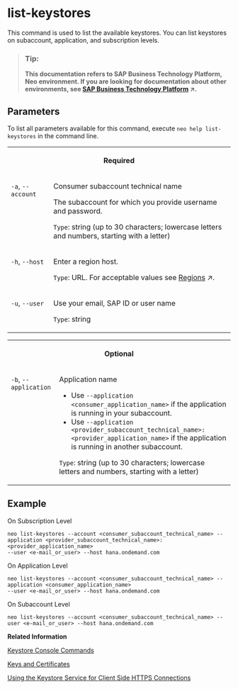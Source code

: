 <!-- loiofa3c4af9bd0e4ca6a66a44e7d65d4bcd -->

# list-keystores

This command is used to list the available keystores. You can list keystores on subaccount, application, and subscription levels.



> ### Tip:  
> **This documentation refers to SAP Business Technology Platform, Neo environment. If you are looking for documentation about other environments, see [SAP Business Technology Platform](https://help.sap.com/viewer/65de2977205c403bbc107264b8eccf4b/Cloud/en-US/6a2c1ab5a31b4ed9a2ce17a5329e1dd8.html "SAP Business Technology Platform (SAP BTP) is an integrated offering comprised of four technology portfolios: database and data management, application development and integration, analytics, and intelligent technologies. The platform offers users the ability to turn data into business value, compose end-to-end business processes, and build and extend SAP applications quickly.") :arrow_upper_right:.**



<a name="loiofa3c4af9bd0e4ca6a66a44e7d65d4bcd__section_N10019_N10016_N10001"/>

## Parameters

To list all parameters available for this command, execute `neo help list-keystores` in the command line.


<table>
<tr>
<th valign="top" colspan="2">

Required



</th>
</tr>
<tr>
<td valign="top">

`-a`, `--account`



</td>
<td valign="top">

Consumer subaccount technical name

The subaccount for which you provide username and password.

`Type`: string \(up to 30 characters; lowercase letters and numbers, starting with a letter\)



</td>
</tr>
<tr>
<td valign="top">

`-h`, `--host`



</td>
<td valign="top">

Enter a region host.

`Type`: URL. For acceptable values see [Regions](https://help.sap.com/viewer/65de2977205c403bbc107264b8eccf4b/Cloud/en-US/350356d1dc314d3199dca15bd2ab9b0e.html "You can deploy applications in different regions. Each region represents a geographical location (for example, Europe, US East) where applications, data, or services are hosted.") :arrow_upper_right:.



</td>
</tr>
<tr>
<td valign="top">

`-u`, `--user`



</td>
<td valign="top">

Use your email, SAP ID or user name

`Type`: string



</td>
</tr>
</table>


<table>
<tr>
<th valign="top" colspan="2">

Optional



</th>
</tr>
<tr>
<td valign="top">

`-b`, `--application` 



</td>
<td valign="top">

Application name

-   Use `--application <consumer_application_name>` if the application is running in your subaccount.
-   Use `--application <provider_subaccount_technical_name>:<provider_application_name>` if the application is running in another subaccount.

 `Type`: string \(up to 30 characters; lowercase letters and numbers, starting with a letter\)



</td>
</tr>
</table>



## Example

On Subscription Level

```
neo list-keystores --account <consumer_subaccount_technical_name> --application <provider_subaccount_technical_name>:<provider_application_name>
--user <e-mail_or_user> --host hana.ondemand.com
```

On Application Level

```
neo list-keystores --account <consumer_subaccount_technical_name> --application <consumer_application_name>
--user <e-mail_or_user> --host hana.ondemand.com
```

On Subaccount Level

```
neo list-keystores --account <consumer_subaccount_technical_name> --user <e-mail_or_user> --host hana.ondemand.com
```

**Related Information**  


[Keystore Console Commands](../60-security-neo/keystore-console-commands-20b6fbd.md)

[Keys and Certificates](../60-security-neo/keys-and-certificates-3735938.md)

[Using the Keystore Service for Client Side HTTPS Connections](../60-security-neo/using-the-keystore-service-for-client-side-https-connections-38144cd.md)

